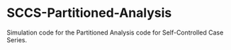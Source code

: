 # SCCS-Partitioned-Analysis

Simulation code for the Partitioned Analysis code for Self-Controlled Case Series.